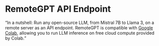 # RemoteGPT API Endpoint
<q>In a nutshell: Run any open-source LLM, from Mistral 7B to Llama 3, on a remote server as an API endpoint. RemoteGPT is compatible with [Google Colab](https://colab.research.google.com/), allowing you to run LLM inference on free cloud compute provided by Colab.</q>
